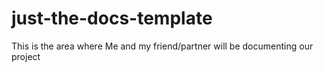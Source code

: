 # just-the-docs-template

This is the area where Me and my friend/partner will be documenting our project


